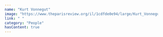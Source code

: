 ```yaml
---
name: "Kurt Vonnegut"
image: "https://www.theparisreview.org/il/1cdfde0e94/large/Kurt_Vonnegut_1972.jpg"
link: " "
category: "People"
hasContent: true
---
```

